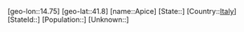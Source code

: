 ﻿---
location: [41.8,14.75]
type: City
tags:
- geo/City


SpocWebEntityId: 28843
isDeleted: false
confidential: public

---
[geo-lon::14.75]
[geo-lat::41.8]
[name::Apice]
[State::]
[Country::[Italy](geo/Continent/Europe/Italy.md)]
[StateId::]
[Population::]
[Unknown::]

